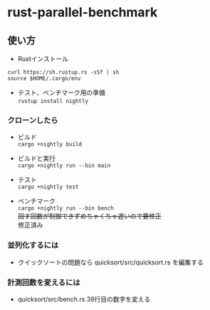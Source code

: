 # rust-parallel-benchmark

## 使い方
* Rustインストール  
```
curl https://sh.rustup.rs -sSf | sh
source $HOME/.cargo/env
```


* テスト、ベンチマーク用の準備  
```rustup install nightly```

### クローンしたら  
* ビルド  
```cargo +nightly build```

* ビルドと実行  
```cargo +nightly run --bin main```

* テスト  
```cargo +nightly test```

* ベンチマーク  
```cargo +nightly run --bin bench```  
~~回す回数が制御できずめちゃくちゃ遅いので要修正~~  
修正済み

### 並列化するには
* クイックソートの問題なら quicksort/src/quicksort.rs を編集する

### 計測回数を変えるには
* quicksort/src/bench.rs 38行目の数字を変える